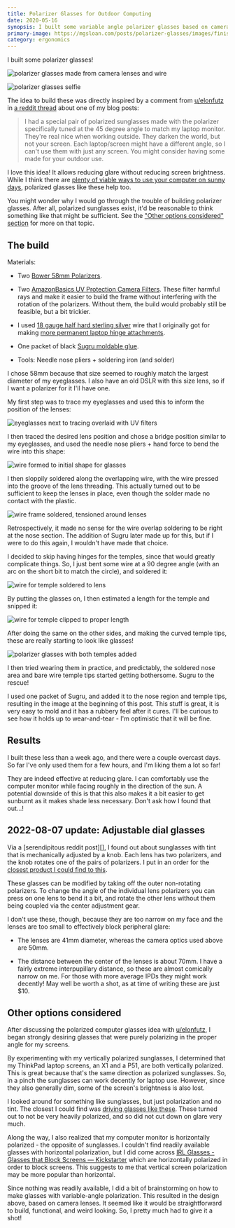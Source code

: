 ```yaml
---
title: Polarizer Glasses for Outdoor Computing
date: 2020-05-16
synopsis: I built some variable angle polarizer glasses based on camera optics!
primary-image: https://mgsloan.com/posts/polarizer-glasses/images/finished-glasses.jpg
category: ergonomics
---
```


I built some polarizer glasses!

![polarizer glasses made from camera lenses and wire
](./images/finished-glasses.jpg)

![polarizer glasses selfie
](./images/selfie.jpg)

The idea to build these was directly inspired by a comment from
[u/elonfutz][] in [a reddit thread][digital nomad deskless ergo] about
one of my blog posts:

> I had a special pair of polarized sunglasses made with the polarizer
> specifically tuned at the 45 degree angle to match my laptop
> monitor. They're real nice when working outside. They darken the
> world, but not your screen. Each laptop/screen might have a
> different angle, so I can't use them with just any screen. You might
> consider having some made for your outdoor use.

I love this idea!  It allows reducing glare without reducing screen
brightness.  While I think there are [plenty of viable ways to use
your computer on sunny days][working with sun], polarized glasses like
these help too.

You might wonder why I would go through the trouble of building
polarizer glasses.  After all, polarized sunglasses exist, it'd be
reasonable to think something like that might be sufficient.  See the
["Other options considered" section][] for more on that topic.

[working with sun]: https://mgsloan.com/posts/deck-desk/#working-with-sun-constructed-shade
[digital nomad deskless ergo]: https://www.reddit.com/r/digitalnomad/comments/fph6d2/deskless_ergonomic_setups/flq4top
["Other options considered" section]: #other-options-considered

## The build

Materials:

* Two [Bower 58mm Polarizers][].

* Two [AmazonBasics UV Protection Camera Filters][]. These filter
  harmful rays and make it easier to build the frame without
  interfering with the rotation of the polarizers. Without them, the
  build would probably still be feasible, but a bit trickier.

* I used [18 gauge half hard sterling silver][] wire that I originally
  got for making [more permanent laptop hinge attachments][wire around
  hinges].

* One packet of black [Sugru moldable glue][].

* Tools: Needle nose pliers + soldering iron (and solder)

I chose 58mm because that size seemed to roughly match the largest
diameter of my eyeglasses.  I also have an old DSLR with this size
lens, so if I want a polarizer for it I'll have one.

My first step was to trace my eyeglasses and used this to inform the
position of the lenses:

![eyeglasses next to tracing overlaid with UV filters
](./images/build-1.jpg)

I then traced the desired lens position and chose a bridge position
similar to my eyeglasses, and used the needle nose pliers + hand force
to bend the wire into this shape:

![wire formed to initial shape for glasses
](./images/build-2.jpg)

I then sloppily soldered along the overlapping wire, with the wire
pressed into the groove of the lens threading.  This actually turned
out to be sufficient to keep the lenses in place, even though the
solder made no contact with the plastic.

![wire frame soldered, tensioned around lenses
](./images/build-3.jpg)

Retrospectively, it made no sense for the wire overlap soldering to be
right at the nose section. The addition of Sugru later made up for
this, but if I were to do this again, I wouldn't have made that
choice.

I decided to skip having hinges for the temples, since that would
greatly complicate things. So, I just bent some wire at a 90 degree
angle (with an arc on the short bit to match the circle), and soldered
it:

![wire for temple soldered to lens
](./images/build-4.jpg)

By putting the glasses on, I then estimated a length for the temple
and snipped it:

![wire for temple clipped to proper length
](./images/build-5.jpg)

After doing the same on the other sides, and making the curved temple
tips, these are really starting to look like glasses!

![polarizer glasses with both temples added
](./images/build-6.jpg)

I then tried wearing them in practice, and predictably, the soldered
nose area and bare wire temple tips started getting bothersome. Sugru
to the rescue!

I used one packet of Sugru, and added it to the nose region and temple
tips, resulting in the image at the beginning of this post.  This
stuff is great, it is very easy to mold and it has a rubbery feel
after it cures.  I'll be curious to see how it holds up to
wear-and-tear - I'm optimistic that it will be fine.

[Bower 58mm Polarizers]: https://smile.amazon.com/gp/product/B003T0VR5A/
[AmazonBasics UV Protection Camera Filters]: https://smile.amazon.com/gp/product/B00XNMWU78
[Sugru moldable glue]: https://smile.amazon.com/Sugru-Moldable-Glue-Original-Formula/dp/B00EU7DBNM
[18 gauge half hard sterling silver]: https://smile.amazon.com/gp/product/B06XYD33W5
[wire around hinges]: /posts/suspending-laptops#alternative-to-zip-ties-wire-around-hinges

## Results

I built these less than a week ago, and there were a couple overcast
days.  So far I've only used them for a few hours, and I'm liking them
a lot so far!

They are indeed effective at reducing glare.  I can comfortably use
the computer monitor while facing roughly in the direction of the sun.
A potential downside of this is that this also makes it a bit easier
to get sunburnt as it makes shade less necessary.  Don't ask how I
found that out...!

## 2022-08-07 update: Adjustable dial glasses

Via a [serendipitous reddit post][], I found out about sunglasses with
tint that is mechanically adjusted by a knob.  Each lens has two
polarizers, and the knob rotates one of the pairs of polarizers.  I
put in an order for the [closest product I could find to
this](https://smile.amazon.com/gp/product/B001ASAPOC/).

These glasses can be modified by taking off the outer non-rotating
polarizers. To change the angle of the individual lens polarizers you
can press on one lens to bend it a bit, and rotate the other lens
without them being coupled via the center adjustment gear.

I don't use these, though, because they are too narrow on my face and
the lenses are too small to effectively block peripheral glare:

* The lenses are 41mm diameter, whereas the camera optics used above
  are 50mm.

* The distance between the center of the lenses is about 70mm.  I have
  a fairly extreme interpupillary distance, so these are almost
  comically narrow on me. For those with more average IPDs they might
  work decently!  May well be worth a shot, as at time of writing
  these are just $10.

[coincidental reddit post]: https://www.reddit.com/r/blackmagicfuckery/comments/gb3u94/these_sunglasses_with_adjustable_tint/fp535zx/

## Other options considered

After discussing the polarized computer glasses idea with
[u/elonfutz][], I began strongly desiring glasses that were purely
polarizing in the proper angle for my screens.

By experimenting with my vertically polarized sunglasses, I determined
that my ThinkPad laptop screens, an X1 and a P51, are both vertically
polarized.  This is great because that's the same direction as
polarized sunglasses.  So, in a pinch the sunglasses can work decently
for laptop use.  However, since they also generally dim, some of the
screen's brightness is also lost.

I looked around for something like sunglasses, but just polarization
and no tint.  The closest I could find was [driving glasses like
these](https://smile.amazon.com/Fitover-Driving-Glasses-Charcoal-Yellow/dp/B07B4S9P58/).
These turned out to not be very heavily polarized, and so did not cut
down on glare very much.

Along the way, I also realized that my computer monitor is
horizontally polarized - the opposite of sunglasses.  I couldn't find
readily available glasses with horizontal polarization, but I did come
across [IRL Glasses - Glasses that Block Screens — Kickstarter][]
which are horizontally polarized in order to block screens.  This
suggests to me that vertical screen polarization may be more popular
than horizontal.

Since nothing was readily available, I did a bit of brainstorming on
how to make glasses with variable-angle polarization.  This resulted
in the design above, based on camera lenses.  It seemed like it would
be straightforward to build, functional, and weird looking.  So, I
pretty much had to give it a shot!

[u/elonfutz]: https://www.reddit.com/user/elonfutz/
[IRL Glasses - Glasses that Block Screens — Kickstarter]: https://www.kickstarter.com/projects/ivancash/irl-glasses-glasses-that-block-screens
